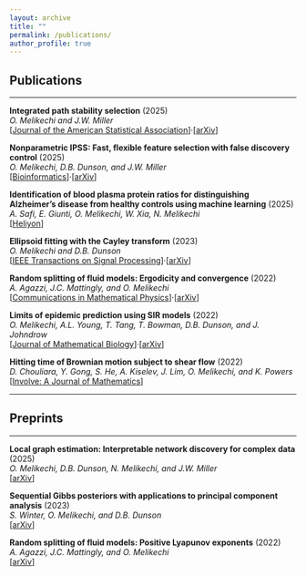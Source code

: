 ```yaml
---
layout: archive
title: ""
permalink: /publications/
author_profile: true
---
```


<div class="pubs">

## Publications
---
**Integrated path stability selection** (2025)  
*O. Melikechi and J.W. Miller*  
[[Journal of the American Statistical Association](https://doi.org/10.1080/01621459.2025.2525589)]·[[arXiv](https://arxiv.org/abs/2403.15877)]  

**Nonparametric IPSS: Fast, flexible feature selection with false discovery control** (2025)  
*O. Melikechi, D.B. Dunson, and J.W. Miller*  
[[Bioinformatics](https://doi.org/10.1093/bioinformatics/btaf299)]·[[arXiv](https://arxiv.org/abs/2410.02208)]  

**Identification of blood plasma protein ratios for distinguishing Alzheimer’s disease from healthy controls using machine learning** (2025)  
*A. Safi, E. Giunti, O. Melikechi, W. Xia, N. Melikechi*  
[[Heliyon](https://doi.org/10.1016/j.heliyon.2025.e3795)] 

**Ellipsoid fitting with the Cayley transform** (2023)  
*O. Melikechi and D.B. Dunson*  
[[IEEE Transactions on Signal Processing](https://doi.org/10.1109/TSP.2023.3332560)]·[[arXiv](https://arxiv.org/abs/2304.10630)] 

**Random splitting of fluid models: Ergodicity and convergence** (2022)  
*A. Agazzi, J.C. Mattingly, and O. Melikechi*  
[[Communications in Mathematical Physics](https://doi.org/10.1007/s00220-023-04645-5)]·[[arXiv](https://arxiv.org/abs/2201.06643)]

**Limits of epidemic prediction using SIR models** (2022)  
*O. Melikechi, A.L. Young, T. Tang, T. Bowman, D.B. Dunson, and J. Johndrow*  
[[Journal of Mathematical Biology](https://doi.org/10.1007/s00285-022-01804-5)]·[[arXiv](https://arxiv.org/abs/2112.07039)]

**Hitting time of Brownian motion subject to shear flow** (2022)  
*D. Chouliara, Y. Gong, S. He, A. Kiselev, J. Lim, O. Melikechi, and K. Powers*  
[[Involve: A Journal of Mathematics](https://doi.org/10.2140/involve.2022.15.131)]  

---
## Preprints
---

**Local graph estimation: Interpretable network discovery for complex data** (2025)  
*O. Melikechi, D.B. Dunson, N. Melikechi, and J.W. Miller*  
[[arXiv](https://arxiv.org/abs/2507.17172)]  

**Sequential Gibbs posteriors with applications to principal component analysis** (2023)  
*S. Winter, O. Melikechi, and D.B. Dunson*  
[[arXiv](https://arxiv.org/abs/2310.12882)]  

**Random splitting of fluid models: Positive Lyapunov exponents** (2022)  
*A. Agazzi, J.C. Mattingly, and O. Melikechi*   
[[arXiv](https://arxiv.org/abs/2210.02958)]

</div>

